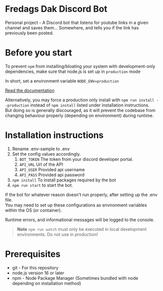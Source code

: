 # Fredags Dak Discord Bot
Personal project - A Discord bot that listens for youtube links in a given channel and saves them... Somewhere, and tells you if the link has previously been posted.

# Before you start
To prevent `npm` from installing/bloating your system with development-only dependencies, make sure that node.js is set up in `production` mode

In short, set a environment variable `NODE_ENV=production`

[Read the documentation](https://nodejs.dev/learn/nodejs-the-difference-between-development-and-production)

Alternatively, you may force a production only install with `npm run install --production` instead of `npm install` listed under installation instructions.  
But doing so is generally discouraged, as it will prevent the codebase from changing behaviour properly (depending on environment) during runtime.  

# Installation instructions
1. Rename .env-sample to .env
2. Set the config values accordingly.
	1. `BOT_TOKEN` The token from your discord developer portal.
	2. `API_URL` Url of the API
	3. `API_USER` Provided api username
	4. `API_PASS` Provided api password
3. `npm install` To install packages required by the bot
4. `npm run start` to start the bot.

If the bot for whatever reason doesn't run properly, after setting up the .env file.  
You may need to set up these configurations as environment variables within the OS (or container).

Runtime errors, and informational messages will be logged to the console.

> **Note** `npm run watch` must only be executed in local development environments.
> Do not use in production!

# Prerequisites
- git - For this repository
- node.js version 16 or later
- npm - Node Package Manager (Sometimes bundled with node depending on installation method)